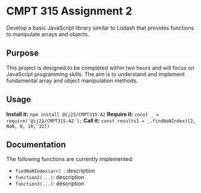 # CMPT 315 Assignment 2
Develop a basic JavaScript library similar to Lodash that provides functions to manipulate arrays and objects.
## Purpose
This project is designed to be completed within two hours and will focus on JavaScript programming skills. The aim is to understand and implement fundamental array and object manipulation methods.
## Usage
**Install it:**
`npm install @ij23/CMPT315-A2`
**Require it:**
`const _ = require('@ij23/CMPT315-A2');`
**Call it:**
`const results1 = _.findNaNIndex([2, NaN, 8, 16, 32]) `
## Documentation
The following functions are currently implemented:
* `findNaNIndex(arr) `: description
* `function2(...)`: description
* `function3(...)`: description